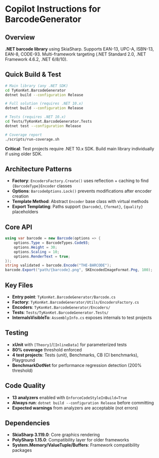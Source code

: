 # Copilot Instructions for BarcodeGenerator

## Overview
**.NET barcode library** using SkiaSharp. Supports EAN-13, UPC-A, ISBN-13, EAN-8, CODE-93. Multi-framework targeting (.NET Standard 2.0, .NET Framework 4.6.2, .NET 6/8/10).

## Quick Build & Test
```bash
# Main library (any .NET SDK)
cd TyKonKet.BarcodeGenerator
dotnet build --configuration Release

# Full solution (requires .NET 10.x)
dotnet build --configuration Release

# Tests (requires .NET 10.x)
cd Tests/TyKonKet.BarcodeGenerator.Tests
dotnet test --configuration Release

# Coverage report
./scripts/run-coverage.sh
```

**Critical**: Test projects require .NET 10.x SDK. Build main library individually if using older SDK.

## Architecture Patterns
- **Factory**: `EncodersFactory.Create()` uses reflection + caching to find `{BarcodeType}Encoder` classes
- **Options**: `BarcodeOptions.Lock()` prevents modifications after encoder creation
- **Template Method**: Abstract `Encoder` base class with virtual methods
- **Export Templating**: Paths support `{barcode}`, `{format}`, `{quality}` placeholders

## Core API
```csharp
using var barcode = new Barcode(options => {
    options.Type = BarcodeTypes.Code93;
    options.Height = 30;
    options.Scaling = 10;
    options.RenderText = true;
});
string validated = barcode.Encode("THE-BARCODE");
barcode.Export("path/{barcode}.png", SKEncodedImageFormat.Png, 100);
```

## Key Files
- **Entry point**: `TyKonKet.BarcodeGenerator/Barcode.cs`
- **Factory**: `TyKonKet.BarcodeGenerator/Utils/EncodersFactory.cs`
- **Encoders**: `TyKonKet.BarcodeGenerator/Encoders/`
- **Tests**: `Tests/TyKonKet.BarcodeGenerator.Tests/`
- **InternalsVisibleTo**: `AssemblyInfo.cs` exposes internals to test projects

## Testing
- **xUnit** with `[Theory]`/`[InlineData]` for parameterized tests
- **80% coverage** threshold enforced
- **4 test projects**: Tests (unit), Benchmarks, CB (CI benchmarks), Playground
- **BenchmarkDotNet** for performance regression detection (200% threshold)

## Code Quality
- **13 analyzers** enabled with `EnforceCodeStyleInBuild=True`
- **Always run**: `dotnet build --configuration Release` before committing
- **Expected warnings** from analyzers are acceptable (not errors)

## Dependencies
- **SkiaSharp 3.119.0**: Core graphics rendering
- **PolySharp 1.15.0**: Compatibility layer for older frameworks
- **System.Memory/ValueTuple/Buffers**: Framework compatibility packages
